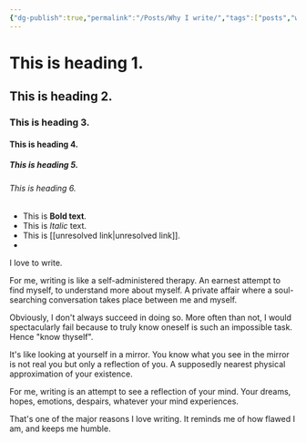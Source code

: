 ```yaml
---
{"dg-publish":true,"permalink":"/Posts/Why I write/","tags":["posts","writing"],"created":"2023-12-01"}
---
```


# This is heading 1.

## This is heading 2.

### This is heading 3.

#### This is heading 4.

##### This is heading 5.

###### This is heading 6.

- This is **Bold text**.
- This is *Italic* text.
- This is [[unresolved link\|unresolved link]].
- 

I love to write.

For me, writing is like a self-administered therapy. An earnest attempt to find myself, to understand more about myself. A private affair where a soul-searching conversation takes place between me and myself.

Obviously, I don't always succeed in doing so. More often than not, I would spectacularly fail because to truly know oneself is such an impossible task. Hence "know thyself".

It's like looking at yourself in a mirror. You know what you see in the mirror is not real you but only a reflection of you. A supposedly nearest physical approximation of your existence.

For me, writing is an attempt to see a reflection of your mind. Your dreams, hopes, emotions, despairs, whatever your mind experiences.

That's one of the major reasons I love writing. It reminds me of how flawed I am, and keeps me humble.